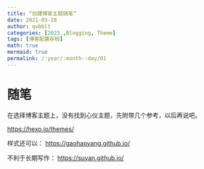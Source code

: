 ```yaml
---
title: “创建博客主题随笔”
date: 2021-03-28
author: qvbblt
categories: [2023.,Blogging, Theme]
tags: [博客配置存档]
math: true
mermaid: true
permalink: /:year/:month-:day/01
---
```



# 随笔

在选择博客主题上，没有找到心仪主题，先附带几个参考，以后再说吧。

https://hexo.io/themes/

样式还可以：
https://gaohaoyang.github.io/

不利于长期写作：
https://suyan.github.io/

